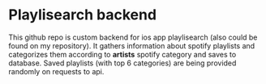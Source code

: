 # Playlisearch backend

This github repo is custom backend for ios app playlisearch (also could be found on my repository). It gathers information about spotify playlists and categorizes them according to **artists** spotify category and saves to database. Saved playlists (with top 6 categories) are being provided randomly on requests to api.
